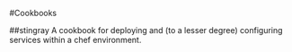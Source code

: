 #Cookbooks

##stingray
A cookbook for deploying and (to a lesser degree) configuring services within a
chef environment.
